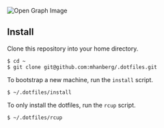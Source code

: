 ![Open Graph Image](https://res.cloudinary.com/mhanberg/image/upload/v1590506591/dotfiles-social.png)

## Install

Clone this repository into your home directory.

```shell
$ cd ~
$ git clone git@github.com:mhanberg/.dotfiles.git
```

To bootstrap a new machine, run the `install` script.

```shell
$ ~/.dotfiles/install
```

To only install the dotfiles, run the `rcup` script.

```shell
$ ~/.dotfiles/rcup
```

